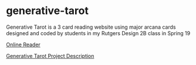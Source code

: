 # generative-tarot
Generative Tarot is a 3 card reading website using major arcana cards designed and coded by students in my Rutgers Design 2B class in Spring 19

[Online Reader](https://melanie-hoff.com/generativetarot/)

[Generative Tarot Project Description](https://melanie-hoff.com/tarot/project/)
